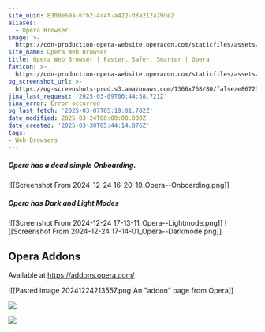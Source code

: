 ```yaml
---
site_uuid: 8309e69a-6fb2-4c4f-a422-d8a212a29de2
aliases:
  - Opera Browser
image: >-
  https://cdn-production-opera-website.operacdn.com/staticfiles/assets/images/og/og-opera-lp-home.93205b794a09.png
site_name: Opera Web Browser
title: Opera Web Browser | Faster, Safer, Smarter | Opera
favicon: >-
  https://cdn-production-opera-website.operacdn.com/staticfiles/assets/images/favicon/favicon-32x32.ddd494719bed.png
og_screenshot_url: >-
  https://og-screenshots-prod.s3.amazonaws.com/1366x768/80/false/e86723fc0a4176fdd336ac0802c453e457a05c1f857d082a340fa18de55ba253.jpeg
jina_last_request: '2025-03-09T06:44:58.721Z'
jina_error: Error occurred
og_last_fetch: '2025-03-07T05:19:01.782Z'
date_modified: 2025-03-24T00:00:00.000Z
date_created: '2025-03-30T05:44:14.876Z'
tags:
- Web-Browsers
---
```










##### Opera has a dead simple Onboarding.
![[Screenshot From 2024-12-24 16-20-19_Opera--Onboarding.png]]
##### Opera has Dark and Light Modes
![[Screenshot From 2024-12-24 17-13-11_Opera--Lightmode.png]]
![[Screenshot From 2024-12-24 17-14-01_Opera--Darkmode.png]]
## Opera Addons
Available at https://addons.opera.com/

![[Pasted image 20241224213557.png|An "addon" page from Opera]]

![](https://i.imgur.com/XRXVVoy.png)


![](https://i.imgur.com/WueMrnY.png)
